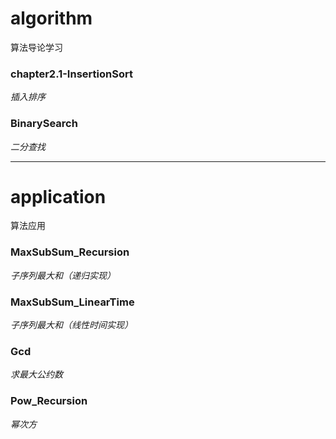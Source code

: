 # algorithm
算法导论学习
### chapter2.1-InsertionSort
*插入排序*
### BinarySearch
*二分查找*

---

# application
算法应用
### MaxSubSum_Recursion
*子序列最大和（递归实现）*
### MaxSubSum_LinearTime
*子序列最大和（线性时间实现）*
### Gcd
*求最大公约数*
### Pow_Recursion
*幂次方*